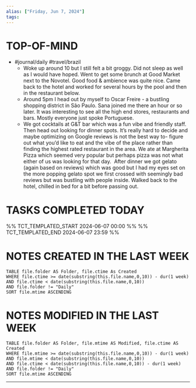 ```yaml
---
alias: ["Friday, Jun 7, 2024"]
tags: 
---
```



# TOP-OF-MIND
- #journal/daily #travel/brazil 
	- Woke up around 10 but I still felt a bit groggy. Did not sleep as well as I would have hoped. Went to get some brunch at Good Market next to the Novotel. Good food & ambience was quite nice. Came back to the hotel and worked for several hours by the pool and then in the restaurant below.
	- Around 5pm I head out by myself to Oscar Freire - a bustling shopping district in São Paulo. Sana joined me there an hour or so later. It was interesting to see all the high end stores, restaurants and bars. Mostly everyone just spoke Portuguese.
	- We got cocktails at G&T bar which was a fun vibe and friendly staff. Then head out looking for dinner spots. It’s really hard to decide and maybe optimizing on Google reviews is not the best way to- figure out what you’d like to eat and the vibe of the place rather than finding the highest rated restaurant in the area. We ate at Margherita Pizza which seemed very popular but perhaps pizza was not what either of us was looking for that day.  After dinner we got gelato (again based on reviews) which was good but I had my eyes set on the more popping gelato spot we first crossed with seemingly bad reviews but was bustling with people inside. Walked back to the hotel, chilled in bed for a bit before passing out.

# TASKS COMPLETED TODAY
%% TCT_TEMPLATED_START 2024-06-07 00:00 %%
%% TCT_TEMPLATED_END 2024-06-07 23:59 %%


# NOTES CREATED IN THE LAST WEEK
``` dataview
TABLE file.folder AS Folder, file.ctime As Created
WHERE file.ctime >= date(substring(this.file.name,0,10)) - dur(1 week) 
AND file.ctime < date(substring(this.file.name,0,10)) 
AND file.folder != "Daily"
SORT file.mtime ASCENDING
```

# NOTES MODIFIED IN THE LAST WEEK
``` dataview
TABLE file.folder AS Folder, file.mtime AS Modified, file.ctime AS Created
WHERE file.mtime >= date(substring(this.file.name,0,10)) - dur(1 week)
AND file.mtime < date(substring(this.file.name,0,10))
AND file.ctime < date(substring(this.file.name,0,10)) - dur(1 week)
AND file.folder != "Daily"
SORT file.mtime ASCENDING
```
---
